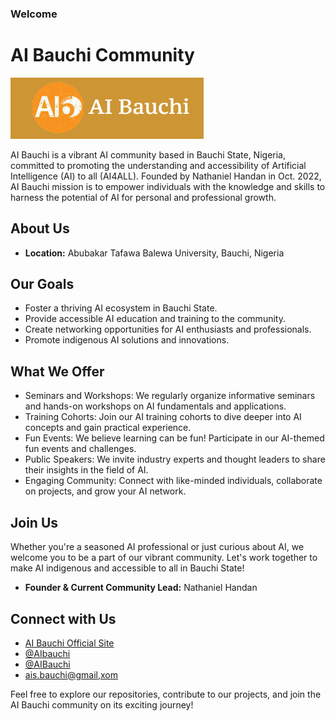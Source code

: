 ### Welcome 
# AI Bauchi Community

![AI Bauchi Logo](image.png)

AI Bauchi is a vibrant AI community based in Bauchi State, Nigeria, committed to promoting the understanding and accessibility of Artificial Intelligence (AI) to all (AI4ALL). 
Founded by Nathaniel Handan in Oct. 2022, AI Bauchi mission is to empower individuals with the knowledge and skills to harness the potential of AI for personal and professional growth.

## About Us

- **Location:** Abubakar Tafawa Balewa University, Bauchi, Nigeria

## Our Goals

- Foster a thriving AI ecosystem in Bauchi State.
- Provide accessible AI education and training to the community.
- Create networking opportunities for AI enthusiasts and professionals.
- Promote indigenous AI solutions and innovations.

## What We Offer

- Seminars and Workshops: We regularly organize informative seminars and hands-on workshops on AI fundamentals and applications.
- Training Cohorts: Join our AI training cohorts to dive deeper into AI concepts and gain practical experience.
- Fun Events: We believe learning can be fun! Participate in our AI-themed fun events and challenges.
- Public Speakers: We invite industry experts and thought leaders to share their insights in the field of AI.
- Engaging Community: Connect with like-minded individuals, collaborate on projects, and grow your AI network.

## Join Us

Whether you're a seasoned AI professional or just curious about AI, we welcome you to be a part of our vibrant community. Let's work together to make AI indigenous and accessible to all in Bauchi State!

- **Founder & Current Community Lead:** Nathaniel Handan

## Connect with Us
<link rel="stylesheet" href="https://cdnjs.cloudflare.com/ajax/libs/font-awesome/4.7.0/css/font-awesome.min.css">


- [<i class="fa fa-globe" aria-hidden="true"></i> AI Bauchi Official Site](http://aibauchi.com.ng/)
- [<i class="fa fa-twitter" aria-hidden="true"></i> @AIbauchi](https://twitter.com/AIBauchi)
- [<i class="fa fa-linkedin" aria-hidden="true"></i> @AIBauchi](https://www.linkedin.com/company/86812761)
- [<i class="fa fa-envelope" aria-hidden="true"></i> ais.bauchi@gmail,xom](mailto:ais.bauchi@gmail.com)

Feel free to explore our repositories, contribute to our projects, and join the AI Bauchi community on its exciting journey!
